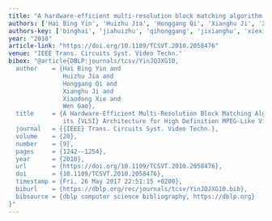 ```yaml
---
title: "A hardware-efficient multi-resolution block matching algorithm and its VLSI architecture for high definition MPEG-like video encoders"
authors: ['Hai Bing Yin', 'Huizhu Jia', 'Honggang Qi', 'Xianghu Ji', 'Xiaodong Xie', 'Wen Gao 0001']
authors-key: ['binghai', 'jiahuizhu', 'qihonggang', 'jixianghu', 'xiexiaodong', 'gaowen']
year: "2010"
article-link: "https://doi.org/10.1109/TCSVT.2010.2058476"
venue: "IEEE Trans. Circuits Syst. Video Techn."
bibex: "@article{DBLP:journals/tcsv/YinJQJXG10,
  author    = {Hai Bing Yin and
               Huizhu Jia and
               Honggang Qi and
               Xianghu Ji and
               Xiaodong Xie and
               Wen Gao},
  title     = {A Hardware-Efficient Multi-Resolution Block Matching Algorithm and
               its {VLSI} Architecture for High Definition MPEG-Like Video Encoders},
  journal   = {{IEEE} Trans. Circuits Syst. Video Techn.},
  volume    = {20},
  number    = {9},
  pages     = {1242--1254},
  year      = {2010},
  url       = {https://doi.org/10.1109/TCSVT.2010.2058476},
  doi       = {10.1109/TCSVT.2010.2058476},
  timestamp = {Fri, 26 May 2017 22:51:15 +0200},
  biburl    = {https://dblp.org/rec/journals/tcsv/YinJQJXG10.bib},
  bibsource = {dblp computer science bibliography, https://dblp.org}
}"
---
```

